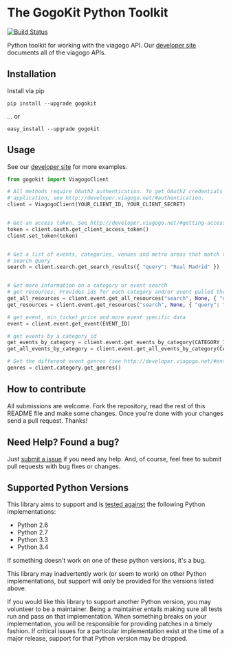 # The GogoKit Python Toolkit

[![Build Status](https://travis-ci.org/viagogo/gogokit.py.svg?branch=master)][travis]

[travis]: https://travis-ci.org/viagogo/gogokit.py
[apidocs]: http://developer.viagogo.net
[submitanissue]: https://github.com/viagogo/gogokit.py/issues
[apidocsgettingstarted]: http://developer.viagogo.net/#getting-started

Python toolkit for working with the viagogo API. Our [developer site][apidocs]
documents all of the viagogo APIs.


## Installation

Install via pip

    pip install --upgrade gogokit

... or

    easy_install --upgrade gogokit


## Usage

See our [developer site][apidocsgettingstarted] for more examples.

```python
from gogokit import ViagogoClient

# All methods require OAuth2 authentication. To get OAuth2 credentials for your
# application, see http://developer.viagogo.net/#authentication.
client = ViagogoClient(YOUR_CLIENT_ID, YOUR_CLIENT_SECRET)


# Get an access token. See http://developer.viagogo.net/#getting-access-tokens
token = client.oauth.get_client_access_token()
client.set_token(token)


# Get a list of events, categories, venues and metro areas that match the given
# search query
search = client.search.get_search_results({ "query": "Real Madrid" })


# Get more information on a category or event search
# get resources, Provides ids for each category and/or event pulled through
get_all_resources = client.event.get_all_resources("search", None, { "query": "Real Madrid" }) 
get_resources = client.event.get_resources("search", None, { "query": "Real Madrid" })

# get event, min_ticket_price and more event specific data
event = client.event.get_event(EVENT_ID)

# get events by a category id
get_events_by_category = client.event.get_events_by_category(CATEGORY_ID)
get_all_events_by_category = client.event.get_all_events_by_category(CATEGORY_ID)

# Get the different event genres (see http://developer.viagogo.net/#entities)
genres = client.category.get_genres()
```


## How to contribute

All submissions are welcome. Fork the repository, read the rest of this README
file and make some changes. Once you're done with your changes send a pull
request. Thanks!


## Need Help? Found a bug?

Just [submit a issue][submitanissue] if you need any help. And, of course, feel
free to submit pull requests with bug fixes or changes.


## Supported Python Versions

This library aims to support and is [tested against][travis] the following Python
implementations:

* Python 2.6
* Python 2.7
* Python 3.3
* Python 3.4

If something doesn't work on one of these python versions, it's a bug.

This library may inadvertently work (or seem to work) on other Python
implementations, but support will only be provided for the versions listed
above.

If you would like this library to support another Python version, you may
volunteer to be a maintainer. Being a maintainer entails making sure all tests
run and pass on that implementation. When something breaks on your
implementation, you will be responsible for providing patches in a timely
fashion. If critical issues for a particular implementation exist at the time
of a major release, support for that Python version may be dropped.
